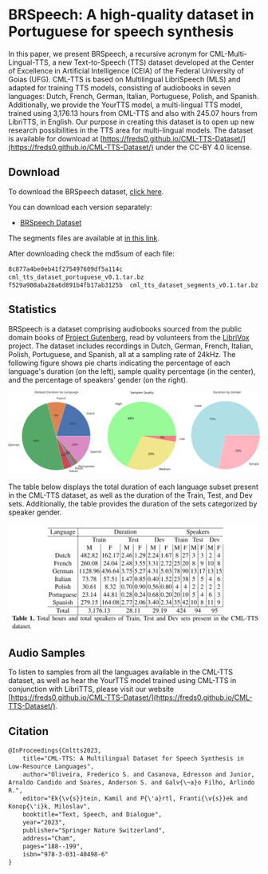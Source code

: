 # BRSpeech: A high-quality dataset in Portuguese for speech synthesis

In this paper, we present BRSpeech, a recursive acronym for CML-Multi-Lingual-TTS, a new Text-to-Speech (TTS) dataset developed at the Center of Excellence in Artificial Intelligence (CEIA) of the Federal University of Goias (UFG). CML-TTS is based on Multilingual LibriSpeech (MLS) and adapted for training TTS models, consisting of audiobooks in seven languages: Dutch, French, German, Italian, Portuguese, Polish, and Spanish. Additionally, we provide the YourTTS model, a multi-lingual TTS model, trained using 3,176.13 hours from CML-TTS and also with 245.07 hours from LibriTTS, in English. Our purpose in creating this dataset is to open up new research possibilities in the TTS area for multi-lingual models. The dataset is available for download at [https://freds0.github.io/CML-TTS-Dataset/](https://freds0.github.io/CML-TTS-Dataset/) under the CC-BY 4.0 license.


## Download
To download the BRSpeech dataset, [click here](http://www.openslr.org/146/).

You can download each version separately:


- [BRSpeech Dataset](https://www.openslr.org/resources/146/cml_tts_dataset_portuguese_v0.1.tar.bz)

The segments files are available at [in this link](https://www.openslr.org/resources/146/cml_tts_dataset_segments_v0.1.tar.bz).

After downloading check the md5sum of each file:
```
8c877a4be0eb41f275497609df5a114c  cml_tts_dataset_portuguese_v0.1.tar.bz
f529a908aba26a6d891b4fb17ab3125b  cml_tts_dataset_segments_v0.1.tar.bz
```
## Statistics

BRSpeech is a dataset comprising audiobooks sourced from the public domain books of [Project Gutenberg](https://www.gutenberg.org/), read by volunteers from the [LibriVox](https://librivox.org/) project. The dataset includes recordings in Dutch, German, French, Italian, Polish, Portuguese, and Spanish, all at a sampling rate of 24kHz. The following figure shows pie charts indicating the percentage of each language's duration (on the left), sample quality percentage (in the center), and the percentage of speakers' gender (on the right).

![](img/cml_tts_pieplot.png)

The table below displays the total duration of each language subset present in the CML-TTS dataset, as well as the duration of the Train, Test, and Dev sets. Additionally, the table provides the duration of the sets categorized by speaker gender.

![](img/cml_tts_statistics.png)

## Audio Samples

To listen to samples from all the languages available in the CML-TTS dataset, as well as hear the YourTTS model trained using CML-TTS in conjunction with LibriTTS, please visit our website [https://freds0.github.io/CML-TTS-Dataset/](https://freds0.github.io/CML-TTS-Dataset/).

## Citation

```
@InProceedings{Cmltts2023,
    title="CML-TTS: A Multilingual Dataset for Speech Synthesis in Low-Resource Languages",
    author="Oliveira, Frederico S. and Casanova, Edresson and Junior, Arnaldo Candido and Soares, Anderson S. and Galv{\~a}o Filho, Arlindo R.", 
    editor="Ek{\v{s}}tein, Kamil and P{\'a}rtl, Franti{\v{s}}ek and Konop{\'i}k, Miloslav",
    booktitle="Text, Speech, and Dialogue",
    year="2023",
    publisher="Springer Nature Switzerland",
    address="Cham",
    pages="188--199",
    isbn="978-3-031-40498-6"
}
```
